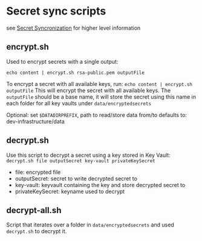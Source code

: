 # Secret sync scripts

see [Secret Syncronization](../../docs/secret-sync.md) for higher level information

## encrypt.sh

Used to encrypt secrets with a single output:

`echo content | encrypt.sh rsa-public.pem outputFile`

To encrypt a secret with all available keys, run:
`echo content | encrypt.sh outputFile`
This will encrypt the secret with all available keys. The `outputFile` should be a base name, it will store the secret using this name in each folder for all key vaults under `data/encryptedsecrets`

Optional: set `$DATADIRPREFIX`, path to read/store data from/to defaults to: dev-infrastructure/data

## decrypt.sh

Use this script to decrypt a secret using a key stored in Key Vault:
`decrypt.sh file outputSecret key-vault privateKeySecret`

- file: encrypted file
- outputSecret: secret to write decrypted secret to
- key-vault: keyvault containing the key and store decrypted secret to
- privateKeySecret: keyname used to decrypt 

## decrypt-all.sh

Script that iterates over a folder in `data/encryptedsecrets` and used `decrypt.sh` to decrypt it.
